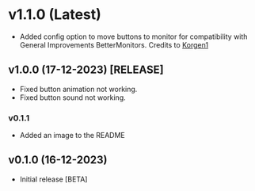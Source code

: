 # v1.1.0 (Latest)
- Added config option to move buttons to monitor for compatibility with General Improvements BetterMonitors. Credits to [Korgen1](https://github.com/Korgen1)
## v1.0.0 (17-12-2023) [RELEASE]
- Fixed button animation not working.
- Fixed button sound not working.
### v0.1.1
- Added an image to the README
## v0.1.0 (16-12-2023)
- Initial release [BETA]